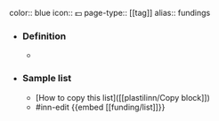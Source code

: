 color:: blue
icon:: 💵
page-type:: [[tag]]
alias:: fundings

- ### Definition 
  - 
- ### Sample list
  - [How to copy this list]([[plastilinn/Copy block]])
  - #inn-edit {{embed [[funding/list]]}}


